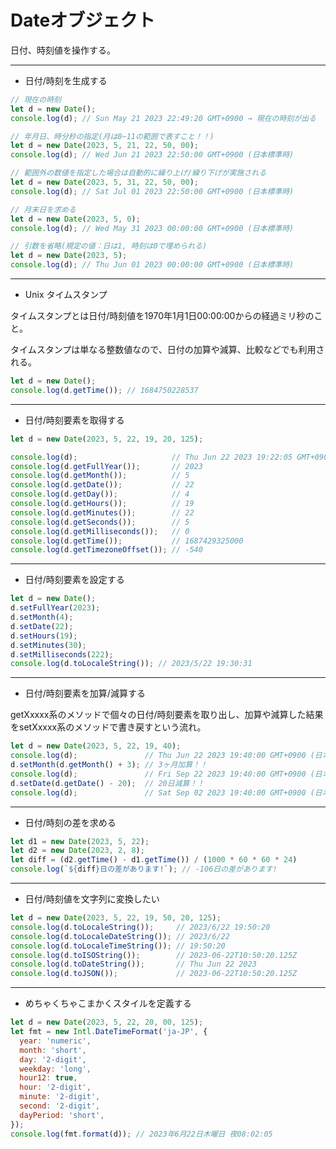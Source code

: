 # Dateオブジェクト

日付、時刻値を操作する。

---

- 日付/時刻を生成する
```JavaScript
// 現在の時刻
let d = new Date();
console.log(d); // Sun May 21 2023 22:49:20 GMT+0900 → 現在の時刻が出る

// 年月日、時分秒の指定(月は0~11の範囲で表すこと！！)
let d = new Date(2023, 5, 21, 22, 50, 00);
console.log(d); // Wed Jun 21 2023 22:50:00 GMT+0900 (日本標準時)

// 範囲外の数値を指定した場合は自動的に繰り上げ/繰り下げが実施される
let d = new Date(2023, 5, 31, 22, 50, 00);
console.log(d); // Sat Jul 01 2023 22:50:00 GMT+0900 (日本標準時)

// 月末日を求める
let d = new Date(2023, 5, 0);
console.log(d); // Wed May 31 2023 00:00:00 GMT+0900 (日本標準時)

// 引数を省略(規定の値：日は1, 時刻は0で埋められる)
let d = new Date(2023, 5);
console.log(d); // Thu Jun 01 2023 00:00:00 GMT+0900 (日本標準時)
```

---

- Unix タイムスタンプ

タイムスタンプとは日付/時刻値を1970年1月1日00:00:00からの経過ミリ秒のこと。

タイムスタンプは単なる整数値なので、日付の加算や減算、比較などでも利用される。
```JavaScript
let d = new Date();
console.log(d.getTime()); // 1684750228537
```

---

- 日付/時刻要素を取得する
```JavaScript
let d = new Date(2023, 5, 22, 19, 20, 125);

console.log(d);                     // Thu Jun 22 2023 19:22:05 GMT+0900 (日本標準時)
console.log(d.getFullYear());       // 2023
console.log(d.getMonth());          // 5
console.log(d.getDate());           // 22
console.log(d.getDay());            // 4
console.log(d.getHours());          // 19
console.log(d.getMinutes());        // 22
console.log(d.getSeconds());        // 5
console.log(d.getMilliseconds());   // 0
console.log(d.getTime());           // 1687429325000
console.log(d.getTimezoneOffset()); // -540
```

---

- 日付/時刻要素を設定する
```JavaScript
let d = new Date();
d.setFullYear(2023);
d.setMonth(4);
d.setDate(22);
d.setHours(19);
d.setMinutes(30);
d.setMilliseconds(222);
console.log(d.toLocaleString()); // 2023/5/22 19:30:31
```

---

- 日付/時刻要素を加算/減算する

getXxxxx系のメソッドで個々の日付/時刻要素を取り出し、加算や減算した結果をsetXxxxx系のメソッドで書き戻すという流れ。
```JavaScript
let d = new Date(2023, 5, 22, 19, 40);
console.log(d);               // Thu Jun 22 2023 19:40:00 GMT+0900 (日本標準時)
d.setMonth(d.getMonth() + 3); // 3ヶ月加算！！
console.log(d);               // Fri Sep 22 2023 19:40:00 GMT+0900 (日本標準時)
d.setDate(d.getDate() - 20);  // 20日減算！！
console.log(d);               // Sat Sep 02 2023 19:40:00 GMT+0900 (日本標準時)
```

---

- 日付/時刻の差を求める
```JavaScript
let d1 = new Date(2023, 5, 22);
let d2 = new Date(2023, 2, 8);
let diff = (d2.getTime() - d1.getTime()) / (1000 * 60 * 60 * 24)
console.log(`${diff}日の差があります!`); // -106日の差があります!
```

---

- 日付/時刻値を文字列に変換したい
```JavaScript
let d = new Date(2023, 5, 22, 19, 50, 20, 125);
console.log(d.toLocaleString());     // 2023/6/22 19:50:20
console.log(d.toLocaleDateString()); // 2023/6/22
console.log(d.toLocaleTimeString()); // 19:50:20
console.log(d.toISOString());        // 2023-06-22T10:50:20.125Z
console.log(d.toDateString());       // Thu Jun 22 2023
console.log(d.toJSON());             // 2023-06-22T10:50:20.125Z
```

---

- めちゃくちゃこまかくスタイルを定義する
```JavaScript
let d = new Date(2023, 5, 22, 20, 00, 125);
let fmt = new Intl.DateTimeFormat('ja-JP', {
  year: 'numeric',
  month: 'short',
  day: '2-digit',
  weekday: 'long',
  hour12: true,
  hour: '2-digit',
  minute: '2-digit',
  second: '2-digit',
  dayPeriod: 'short',
});
console.log(fmt.format(d)); // 2023年6月22日木曜日 夜08:02:05
```
